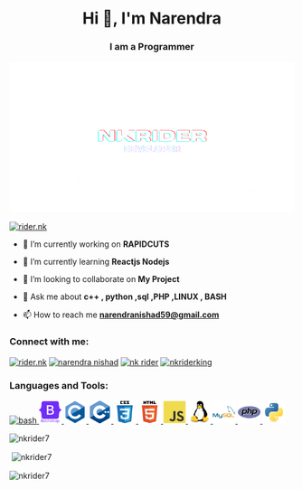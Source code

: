 <h1 align="center">Hi 👋, I'm Narendra</h1>
<h3 align="center">I am a Programmer </h3>
<p align="center"> <img src="/github.gif"  alt="nkrider7" /> </p>
<p align="left"> <a href="https://twitter.com/rider.nk" target="blank"><img src="https://img.shields.io/twitter/follow/rider.nk?logo=twitter&style=for-the-badge" alt="rider.nk" /></a> </p>

- 🔭 I’m currently working on **<b> RAPIDCUTS </b>**

- 🌱 I’m currently learning **Reactjs Nodejs**

- 👯 I’m looking to collaborate on **<b>My Project </b>**

- 💬 Ask me about **c++ , python ,sql ,PHP ,LINUX , BASH**

- 📫 How to reach me **narendranishad59@gmail.com**

<h3 align="left">Connect with me:</h3>
<p align="left">
<a href="https://mobile.twitter.com/rider_nk"target="blank"><img align="center" src="https://raw.githubusercontent.com/rahuldkjain/github-profile-readme-generator/master/src/images/icons/Social/twitter.svg" alt="rider.nk" height="30" width="40" /></a>
<a href="https://www.linkedin.com/in/narendra-nishad-a90182223" target="blank"><img align="center" src="https://raw.githubusercontent.com/rahuldkjain/github-profile-readme-generator/master/src/images/icons/Social/linked-in-alt.svg" alt="narendra nishad" height="30" width="40" /></a>
<a href="https://fb.com/nkrider" target="blank"><img align="center" src="https://raw.githubusercontent.com/rahuldkjain/github-profile-readme-generator/master/src/images/icons/Social/facebook.svg" alt="nk rider" height="30" width="40" /></a>
<a href="https://instagram.com/nkriderking" target="blank"><img align="center" src="https://raw.githubusercontent.com/rahuldkjain/github-profile-readme-generator/master/src/images/icons/Social/instagram.svg" alt="nkriderking" height="30" width="40" /></a>
</p>

<h3 align="left">Languages and Tools:</h3>
<p align="left"> <a href="https://www.gnu.org/software/bash/" target="_blank" rel="noreferrer"> <img src="https://www.vectorlogo.zone/logos/gnu_bash/gnu_bash-icon.svg" alt="bash" width="40" height="40"/> </a><a href="https://getbootstrap.com" target="_blank" rel="noreferrer"> <img src="https://raw.githubusercontent.com/devicons/devicon/master/icons/bootstrap/bootstrap-plain-wordmark.svg" alt="bootstrap" width="40" height="40"/> </a> <a href="https://www.cprogramming.com/" target="_blank" rel="noreferrer"> <img src="https://raw.githubusercontent.com/devicons/devicon/master/icons/c/c-original.svg" alt="c" width="40" height="40"/> </a> <a href="https://www.w3schools.com/cpp/" target="_blank" rel="noreferrer"> <img src="https://raw.githubusercontent.com/devicons/devicon/master/icons/cplusplus/cplusplus-original.svg" alt="cplusplus" width="40" height="40"/> </a> <a href="https://www.w3schools.com/css/" target="_blank" rel="noreferrer"> <img src="https://raw.githubusercontent.com/devicons/devicon/master/icons/css3/css3-original-wordmark.svg" alt="css3" width="40" height="40"/> </a>  <a href="https://www.w3.org/html/" target="_blank" rel="noreferrer"> <img src="https://raw.githubusercontent.com/devicons/devicon/master/icons/html5/html5-original-wordmark.svg" alt="html5" width="40" height="40"/> </a> <a href="https://developer.mozilla.org/en-US/docs/Web/JavaScript" target="_blank" rel="noreferrer"> <img src="https://raw.githubusercontent.com/devicons/devicon/master/icons/javascript/javascript-original.svg" alt="javascript" width="40" height="40"/> </a> <a href="https://www.linux.org/" target="_blank" rel="noreferrer"> <img src="https://raw.githubusercontent.com/devicons/devicon/master/icons/linux/linux-original.svg" alt="linux" width="40" height="40"/> </a> <a href="https://www.mysql.com/" target="_blank" rel="noreferrer"> <img src="https://raw.githubusercontent.com/devicons/devicon/master/icons/mysql/mysql-original-wordmark.svg" alt="mysql" width="40" height="40"/> </a>  <a href="https://www.php.net" target="_blank" rel="noreferrer"> <img src="https://raw.githubusercontent.com/devicons/devicon/master/icons/php/php-original.svg" alt="php" width="40" height="40"/> </a> <a href="https://www.python.org" target="_blank" rel="noreferrer"> <img src="https://raw.githubusercontent.com/devicons/devicon/master/icons/python/python-original.svg" alt="python" width="40" height="40"/> </a> </p>

<p><img align="center" src="https://github-readme-stats.vercel.app/api/top-langs?username=nkrider7&show_icons=true&locale=en&layout=compact" alt="nkrider7" /></p>

<p>&nbsp;<img align="center" src="https://github-readme-stats.vercel.app/api?username=nkrider7&show_icons=true&locale=en" alt="nkrider7" /></p>

<p><img align="center" src="https://github-readme-streak-stats.herokuapp.com/?user=nkrider7&" alt="nkrider7" /></p>

